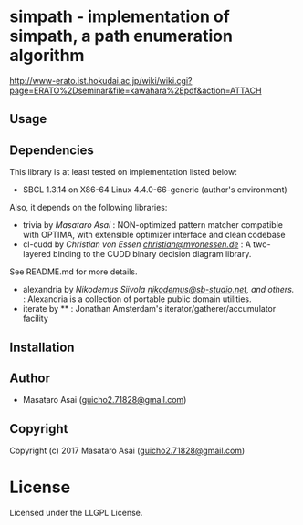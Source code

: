 
# simpath - implementation of simpath, a path enumeration algorithm

http://www-erato.ist.hokudai.ac.jp/wiki/wiki.cgi?page=ERATO%2Dseminar&file=kawahara%2Epdf&action=ATTACH



## Usage


## Dependencies
This library is at least tested on implementation listed below:

+ SBCL 1.3.14 on X86-64 Linux 4.4.0-66-generic (author's environment)

Also, it depends on the following libraries:

+ trivia by *Masataro Asai* :
    NON-optimized pattern matcher compatible with OPTIMA, with extensible optimizer interface and clean codebase
+ cl-cudd by *Christian von Essen <christian@mvonessen.de>* :
    A two-layered binding to the CUDD binary decision diagram library.

See README.md for more details.
+ alexandria by *Nikodemus Siivola <nikodemus@sb-studio.net>, and others.* :
    Alexandria is a collection of portable public domain utilities.
+ iterate by ** :
    Jonathan Amsterdam's iterator/gatherer/accumulator facility

## Installation

## Author

* Masataro Asai (guicho2.71828@gmail.com)

## Copyright

Copyright (c) 2017 Masataro Asai (guicho2.71828@gmail.com)

# License

Licensed under the LLGPL License.


